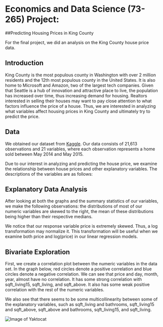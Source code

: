 # Economics and Data Science (73-265) Project:
##Predicting Housing Prices in King County

For the final project, we did an analysis on the King County house price data.

## Introduction
King County is the most populous county in Washington with over 2 million
residents and the 12th most populous county in the United States. It is also
home to Microsoft and Amazon, two of the largest tech companies. Given that
Seattle is a hub of innovation and attractive place to live, the population has increased over time, thus increasing demand for housing. Realtors interested in selling their houses may want to pay close attention to what factors influence
the price of a house. Thus, we are interested in analyzing what variables affect housing prices in King County and ultimately try to predict the price.

## Data
We obtained our dataset from [Kaggle](https://www.kaggle.com/harlfoxem/housesalesprediction). Our data consists of 21,613 observations
and 21 variables, where each observation represents a home sold between May 2014
and May 2015.

Due to our interest in analyzing and predicting the house price, we examine the relationship between house prices and other explanatory variables. The
descriptions of the variables are as follows:

## Explanatory Data Analysis
After looking at both the graphs and the summary statistics of our variables, we make the following observations: the distributions of most of our numeric variables are skewed to the right, the mean of these distributions being higher than their respective medians.

We notice that our response variable price is extremely skewed. Thus, a log transformation may normalize it. This transformation will be useful when we examine both price and log(price) in our linear regression models.

## Bivariate Exploration
First, we create a correlation plot between the numeric variables in the data set. In the graph below, red circles denote a positive correlation and blue circles denote a negative correlation. We can see that price and day, month, year, almost have no correlation. It has some strong correlation with sqft_living15, sqft_living, and sqft_above. It also has some weak positive correlation with the rest of the numeric variables.

We also see that there seems to be some multicollinearity between some of the explanatory variables, such as sqft_living and bathrooms, sqft_living15 and sqft_above,  sqft_above and bathrooms, sqft_living15, and sqft_living.

![Image of Yaktocat](https://octodex.github.com/images/yaktocat.png)
